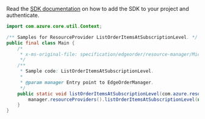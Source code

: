 Read the [SDK documentation](https://github.com/Azure/azure-sdk-for-java/blob/azure-resourcemanager-edgeorder_1.0.0-beta.1/sdk/edgeorder/azure-resourcemanager-edgeorder/README.md) on how to add the SDK to your project and authenticate.

```java
import com.azure.core.util.Context;

/** Samples for ResourceProvider ListOrderItemsAtSubscriptionLevel. */
public final class Main {
    /*
     * x-ms-original-file: specification/edgeorder/resource-manager/Microsoft.EdgeOrder/stable/2021-12-01/examples/ListOrderItemsAtSubscriptionLevel.json
     */
    /**
     * Sample code: ListOrderItemsAtSubscriptionLevel.
     *
     * @param manager Entry point to EdgeOrderManager.
     */
    public static void listOrderItemsAtSubscriptionLevel(com.azure.resourcemanager.edgeorder.EdgeOrderManager manager) {
        manager.resourceProviders().listOrderItemsAtSubscriptionLevel(null, null, null, Context.NONE);
    }
}
```
